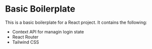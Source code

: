 # Basic Boilerplate

This is a basic boilerplate for a React project. It contains the following:

- Context API for managin login state
- React Router
- Tailwind CSS
